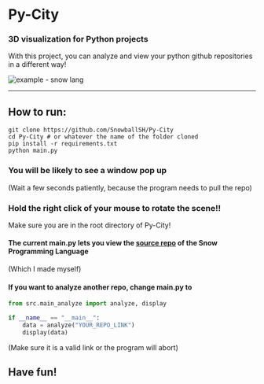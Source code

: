# Py-City
### 3D visualization for Python projects

With this project, you can analyze and view your 
python github repositories in a different way!

![example - snow lang](https://cdn.discordapp.com/attachments/597175122222252038/791432562429263872/unknown.png)

---

## How to run:

```shell script
git clone https://github.com/SnowballSH/Py-City
cd Py-City # or whatever the name of the folder cloned
pip install -r requirements.txt
python main.py
```

### You will be likely to see a window pop up

(Wait a few seconds patiently, because the program needs to pull the repo)

### Hold the right click of your mouse to rotate the scene!!

Make sure you are in the root directory of Py-City!

#### The current main.py lets you view the [source repo](https://github.com/SnowballSH/Snow-lang) of **the Snow Programming Language**
(Which I made myself)

#### If you want to analyze another repo, change main.py to
```python
from src.main_analyze import analyze, display

if __name__ == "__main__":
    data = analyze("YOUR_REPO_LINK")
    display(data)
```

(Make sure it is a valid link or the program will abort)

## Have fun!
